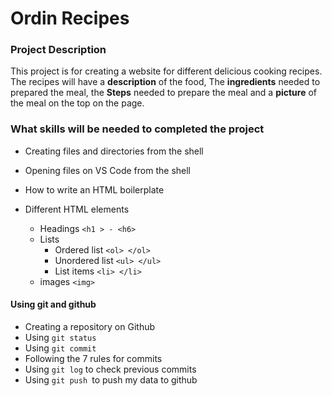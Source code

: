 # Ordin Recipes

### Project Description

This project is for creating a website for different delicious cooking recipes. The recipes will have a **description** of the food, The **ingredients** needed to prepared the meal,  the **Steps** needed to prepare the meal and a **picture** of the meal on the top on the page.

### What skills will be needed to completed the project

 - Creating files and directories from the shell
 - Opening files on VS Code from the shell
 - How to write an HTML boilerplate
 - Different HTML elements 
      
      - Headings `<h1 > - <h6>`
      - Lists
        - Ordered list `<ol> </ol>`
        - Unordered list `<ul> </ul>`
        - List items `<li> </li>`
      - images `<img>`

#### Using git and github

- Creating a repository on Github
- Using `git status`
- Using `git commit`
- Following the 7 rules for commits
- Using `git log` to check previous commits
- Using `git push `to push my data to github